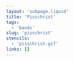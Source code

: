```yaml
---
layout: 'subpage.liquid'
title: 'Pisschrist'
tags:
  - 'bands'
slug: 'pisschrist'
stencils:
  - 'pisschrist.gif'
links: []
---
```

